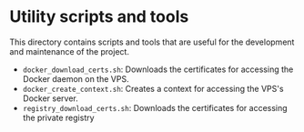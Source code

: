 # Utility scripts and tools

This directory contains scripts and tools that are useful for the development and maintenance of the project.

- `docker_download_certs.sh`: Downloads the certificates for accessing the Docker daemon on the VPS.
- `docker_create_context.sh`: Creates a context for accessing the VPS's Docker server.
- `registry_download_certs.sh`: Downloads the certificates for accessing the private registry

